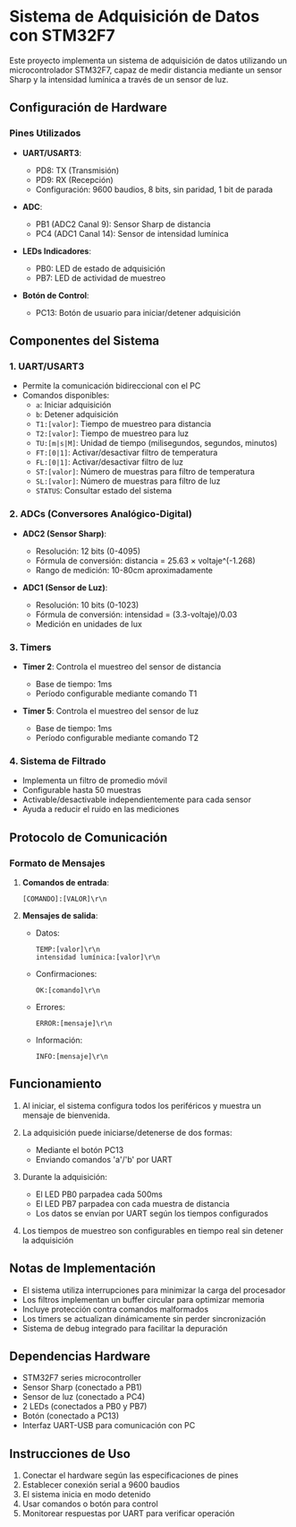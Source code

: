# Sistema de Adquisición de Datos con STM32F7

Este proyecto implementa un sistema de adquisición de datos utilizando un microcontrolador STM32F7, capaz de medir distancia mediante un sensor Sharp y la intensidad lumínica a través de un sensor de luz.

## Configuración de Hardware

### Pines Utilizados
- **UART/USART3**:
  - PD8: TX (Transmisión)
  - PD9: RX (Recepción)
  - Configuración: 9600 baudios, 8 bits, sin paridad, 1 bit de parada

- **ADC**:
  - PB1 (ADC2 Canal 9): Sensor Sharp de distancia
  - PC4 (ADC1 Canal 14): Sensor de intensidad lumínica

- **LEDs Indicadores**:
  - PB0: LED de estado de adquisición
  - PB7: LED de actividad de muestreo

- **Botón de Control**:
  - PC13: Botón de usuario para iniciar/detener adquisición

## Componentes del Sistema

### 1. UART/USART3
- Permite la comunicación bidireccional con el PC
- Comandos disponibles:
  - `a`: Iniciar adquisición
  - `b`: Detener adquisición
  - `T1:[valor]`: Tiempo de muestreo para distancia
  - `T2:[valor]`: Tiempo de muestreo para luz
  - `TU:[m|s|M]`: Unidad de tiempo (milisegundos, segundos, minutos)
  - `FT:[0|1]`: Activar/desactivar filtro de temperatura
  - `FL:[0|1]`: Activar/desactivar filtro de luz
  - `ST:[valor]`: Número de muestras para filtro de temperatura
  - `SL:[valor]`: Número de muestras para filtro de luz
  - `STATUS`: Consultar estado del sistema

### 2. ADCs (Conversores Analógico-Digital)
- **ADC2 (Sensor Sharp)**:
  - Resolución: 12 bits (0-4095)
  - Fórmula de conversión: distancia = 25.63 × voltaje^(-1.268)
  - Rango de medición: 10-80cm aproximadamente

- **ADC1 (Sensor de Luz)**:
  - Resolución: 10 bits (0-1023)
  - Fórmula de conversión: intensidad = (3.3-voltaje)/0.03
  - Medición en unidades de lux

### 3. Timers
- **Timer 2**: Controla el muestreo del sensor de distancia
  - Base de tiempo: 1ms
  - Período configurable mediante comando T1

- **Timer 5**: Controla el muestreo del sensor de luz
  - Base de tiempo: 1ms
  - Período configurable mediante comando T2

### 4. Sistema de Filtrado
- Implementa un filtro de promedio móvil
- Configurable hasta 50 muestras
- Activable/desactivable independientemente para cada sensor
- Ayuda a reducir el ruido en las mediciones

## Protocolo de Comunicación

### Formato de Mensajes
1. **Comandos de entrada**:
   ```
   [COMANDO]:[VALOR]\r\n
   ```

2. **Mensajes de salida**:
   - Datos: 
     ```
     TEMP:[valor]\r\n
     intensidad lumínica:[valor]\r\n
     ```
   - Confirmaciones:
     ```
     OK:[comando]\r\n
     ```
   - Errores:
     ```
     ERROR:[mensaje]\r\n
     ```
   - Información:
     ```
     INFO:[mensaje]\r\n
     ```

## Funcionamiento

1. Al iniciar, el sistema configura todos los periféricos y muestra un mensaje de bienvenida.

2. La adquisición puede iniciarse/detenerse de dos formas:
   - Mediante el botón PC13
   - Enviando comandos 'a'/'b' por UART

3. Durante la adquisición:
   - El LED PB0 parpadea cada 500ms
   - El LED PB7 parpadea con cada muestra de distancia
   - Los datos se envían por UART según los tiempos configurados

4. Los tiempos de muestreo son configurables en tiempo real sin detener la adquisición

## Notas de Implementación

- El sistema utiliza interrupciones para minimizar la carga del procesador
- Los filtros implementan un buffer circular para optimizar memoria
- Incluye protección contra comandos malformados
- Los timers se actualizan dinámicamente sin perder sincronización
- Sistema de debug integrado para facilitar la depuración

## Dependencias Hardware

- STM32F7 series microcontroller
- Sensor Sharp (conectado a PB1)
- Sensor de luz (conectado a PC4)
- 2 LEDs (conectados a PB0 y PB7)
- Botón (conectado a PC13)
- Interfaz UART-USB para comunicación con PC

## Instrucciones de Uso

1. Conectar el hardware según las especificaciones de pines
2. Establecer conexión serial a 9600 baudios
3. El sistema inicia en modo detenido
4. Usar comandos o botón para control
5. Monitorear respuestas por UART para verificar operación
